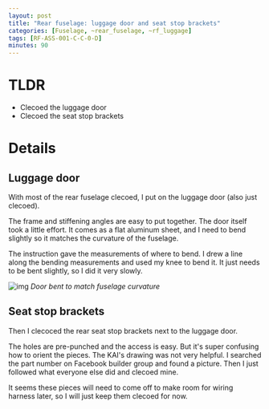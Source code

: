 ```yaml
---
layout: post
title: "Rear fuselage: luggage door and seat stop brackets"
categories: [Fuselage, ~rear_fuselage, ~rf_luggage]
tags: [RF-ASS-001-C-C-0-D]
minutes: 90
---
```


# TLDR

- Clecoed the luggage door
- Clecoed the seat stop brackets

# Details

## Luggage door

With most of the rear fuselage clecoed, I put on the luggage door (also just clecoed).

The frame and stiffening angles are easy to put together. The door itself took a little effort. It comes as a flat aluminum sheet, and I need to bend slightly so it matches the curvature of the fuselage.

The instruction gave the measurements of where to bend. I drew a line along the bending measurements and used my knee to bend it. It just needs to be bent slightly, so I did it very slowly.

![img](https://lh3.googleusercontent.com/pw/AP1GczOlRmP2_bXL6PTFrbIxbtqtIWeimpiJcP6igzTTh7pWwLZe6hB-zxhPFdHbWDol4k-rDGAs_1FsGQraXUlN2c78Fs5ysv5W4JSOdZHgaPYgsWxO_y6QoVGd07sNFGZEBkL3r-Yua0m-qeJkXFcYzDnkKA=w2274-h1712-s-no-gm?authuser=3)
_Door bent to match fuselage curvature_

## Seat stop brackets

Then I clecoced the rear seat stop brackets next to the luggage door.

The holes are pre-punched and the access is easy. But it's super confusing how to orient the pieces. The KAI's drawing was not very helpful. I searched the part number on Facebook builder group and found a picture. Then I just followed what everyone else did and clecoed mine.

It seems these pieces will need to come off to make room for wiring harness later, so I will just keep them clecoed for now.
